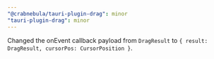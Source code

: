 ```yaml
---
"@crabnebula/tauri-plugin-drag": minor
"tauri-plugin-drag": minor
---
```


Changed the onEvent callback payload from `DragResult` to `{ result: DragResult, cursorPos: CursorPosition }`.
